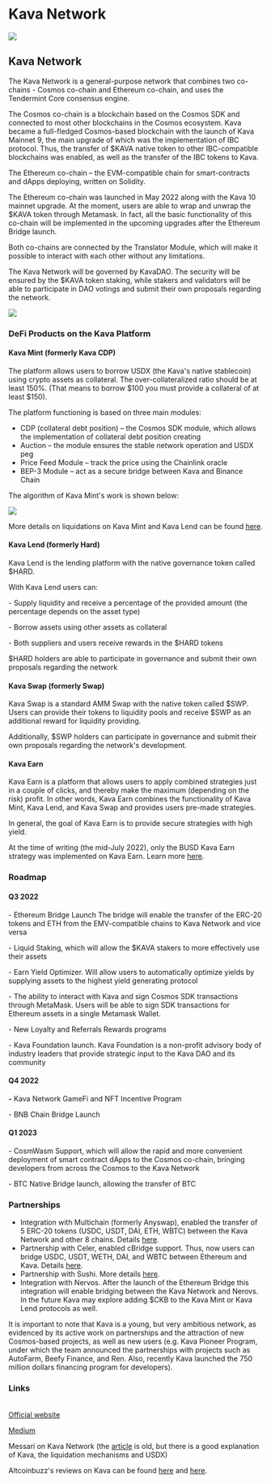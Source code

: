 # Kava Network

![](https://img1.teletype.in/files/c4/79/c4791d3a-8d81-444c-a41e-5513070c0cb5.png)

## Kava Network

The Kava Network is a general-purpose network that combines two co-chains - Cosmos co-chain and Ethereum co-chain, and uses the Tendermint Core consensus engine.

The Cosmos co-chain is a blockchain based on the Cosmos SDK and connected to most other blockchains in the Cosmos ecosystem. Kava became a full-fledged Cosmos-based blockchain with the launch of Kava Mainnet 9, the main upgrade of which was the implementation of IBC protocol. Thus, the transfer of $KAVA native token to other IBC-compatible blockchains was enabled, as well as the transfer of the IBC tokens to Kava.

The Ethereum co-chain – the EVM-compatible chain for smart-contracts and dApps deploying, written on Solidity.

The Ethereum co-chain was launched in May 2022 along with the Kava 10 mainnet upgrade. At the moment, users are able to wrap and unwrap the $KAVA token through Metamask. In fact, all the basic functionality of this co-chain will be implemented in the upcoming upgrades after the Ethereum Bridge launch.

Both co-chains are connected by the Translator Module, which will make it possible to interact with each other without any limitations.

The Kava Network will be governed by KavaDAO. The security will be ensured by the $KAVA token staking, while stakers and validators will be able to participate in DAO votings and submit their own proposals regarding the network.

![](https://telegra.ph/file/84439a459c4679b6c1559.png)

### DeFi Products on the Kava Platform

#### **Kava Mint** (formerly Kava CDP)&#x20;

The platform allows users to borrow USDX (the Kava's native stablecoin) using crypto assets as collateral. The over-collateralized ratio should be at least 150%. (That means to borrow $100 you must provide a collateral of at least $150).&#x20;

The platform functioning is based on three main modules:

* CDP (collateral debt position) – the Cosmos SDK module, which allows the implementation of collateral debt position creating
* Auction – the module ensures the stable network operation and USDX peg
* Price Feed Module – track the price using the Chainlink oracle
* BEP-3 Module – act as a secure bridge between Kava and Binance Chain&#x20;

The algorithm of Kava Mint's work is shown below:

![](https://telegra.ph/file/573f98765d03964fd1062.png)

More details on liquidations on Kava Mint and Kava Lend can be found [here](https://medium.com/kava-labs/liquidation-on-kava-and-hard-f5122d9fac58).

#### **Kava Lend (formerly Hard)**

Kava Lend is the lending platform with the native governance token called $HARD.

With Kava Lend users can:

\- Supply liquidity and receive a percentage of the provided amount (the percentage depends on the asset type)

\- Borrow assets using other assets as collateral

\- Both suppliers and users receive rewards in the $HARD tokens

$HARD holders are able to participate in governance and submit their own proposals regarding the network&#x20;

#### **Kava Swap (formerly Swap)**

Kava Swap is a standard AMM Swap with the native token called $SWP. Users can provide their tokens to liquidity pools and receive $SWP as an additional reward for liquidity providing.

Additionally, $SWP holders can participate in governance and submit their own proposals regarding the network's development.

#### **Kava Earn**

Kava Earn is a platform that allows users to apply combined strategies just in a couple of clicks, and thereby make the maximum (depending on the risk) profit. In other words, Kava Earn combines the functionality of Kava Mint, Kava Lend, and Kava Swap and provides users pre-made strategies.

In general, the goal of Kava Earn is to provide secure strategies with high yield.

At the time of writing (the mid-July 2022), only the BUSD Kava Earn strategy was implemented on Kava Earn. Learn more [here](https://medium.com/kava-labs/introducing-kava-earn-816078fb4ca).

### Roadmap

#### **Q3 2022**

\- Ethereum Bridge Launch The bridge will enable the transfer of the ERC-20 tokens and ETH from the EMV-compatible chains to Kava Network and vice versa

\- Liquid Staking, which will allow the $KAVA stakers to more effectively use their assets

\- Earn Yield Optimizer. Will allow users to automatically optimize yields by supplying assets to the highest yield generating protocol

\- The ability to interact with Kava and sign Cosmos SDK transactions through MetaMask. Users will be able to sign SDK transactions for Ethereum assets in a single Metamask Wallet.

\- New Loyalty and Referrals Rewards programs

\- Kava Foundation launch. Kava Foundation is a non-profit advisory body of industry leaders that provide strategic input to the Kava DAO and its community

#### **Q4 2022**

**-** Kava Network GameFi and NFT Incentive Program

\- BNB Chain Bridge Launch

#### **Q1 2023**

\- CosmWasm Support, which will allow the rapid and more convenient deployment of smart contract dApps to the Cosmos co-chain, bringing developers from across the Cosmos to the Kava Network

\- BTC Native Bridge launch, allowing the transfer of BTC

### **Partnerships**

* Integration with Multichain (formerly Anyswap), enabled the transfer of 5 ERC-20 tokens (USDC, USDT, DAI, ETH, WBTC) between the Kava Network and other 8 chains. Details [here](https://medium.com/multichainorg/multichain-integrates-with-kava-network-448b7a37d184).
* Partnership with Celer, enabled cBridge support. Thus, now users can bridge USDC, USDT, WETH, DAI, and WBTC between Ethereum and Kava. Details [here](https://medium.com/kava-labs/kava-partners-with-celer-cbridge-to-enable-cross-chain-asset-transfers-3f75efbaed3c).
* Partnership with Sushi. More details [here](https://medium.com/kava-labs/sushi-joins-the-kava-rise-program-with-a-combined-14m-allocation-5fd544defbdchttps://medium.com/kava-labs/sushi-joins-the-kava-rise-program-with-a-combined-14m-allocation-5fd544defbdc).
* Integration with Nervos. After the launch of the Ethereum Bridge this integration will enable bridging between the Kava Network and Nerovs. In the future Kava may explore adding $CKB to the Kava Mint or Kava Lend protocols as well.

It is important to note that Kava is a young, but very ambitious network, as evidenced by its active work on partnerships and the attraction of new Cosmos-based projects, as well as new users (e.g. Kava Pioneer Program, under which the team announced the partnerships with projects such as AutoFarm, Beefy Finance, and Ren. Also, recently Kava launched the 750 million dollars financing program for developers).

### **Links**

[\
Official website ](https://www.kava.io/)

[Medium](https://medium.com/kava-labs/latest)&#x20;

Messari on Kava Network (the [article](https://messari.io/article/can-kava-become-a-leading-financial-services-provider-in-defi) is old, but there is a good explanation of Kava, the liquidation mechanisms and USDX)

Altcoinbuzz's reviews on Kava can be found [here](https://www.altcoinbuzz.io/reviews/altcoin-projects/kava-what-the-new-rebranding-means-to-the-protocol/) and [here](https://www.altcoinbuzz.io/cryptocurrency-news/partnerships/kava-protocol-expanding-the-boundary-of-defi/).
